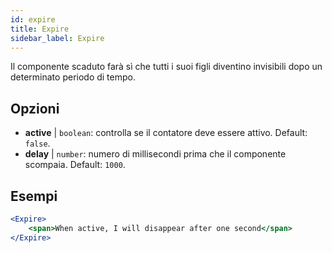 ```yaml
---
id: expire 
title: Expire
sidebar_label: Expire
---
```


Il componente scaduto farà sì che tutti i suoi figli diventino invisibili dopo un determinato periodo di tempo.

## Opzioni

* __active__ | `boolean`: controlla se il contatore deve essere attivo. Default: `false`.
* __delay__ | `number`: numero di millisecondi prima che il componente scompaia. Default: `1000`.


## Esempi

```jsx live
<Expire>
    <span>When active, I will disappear after one second</span>
</Expire>
```



